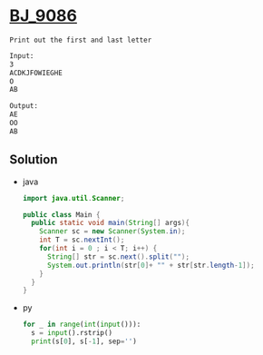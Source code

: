 # [BJ_9086](https://acmicpc.net/problem/9086)

```en
Print out the first and last letter
```

```txt
Input:
3
ACDKJFOWIEGHE
O
AB

Output:
AE
OO
AB
```

## Solution

* java

  ```java
  import java.util.Scanner;

  public class Main {
    public static void main(String[] args){
      Scanner sc = new Scanner(System.in);
      int T = sc.nextInt();
      for(int i = 0 ; i < T; i++) {
        String[] str = sc.next().split("");
        System.out.println(str[0]+ "" + str[str.length-1]);
      }
    }
  }
  ```

* py

  ```py
  for _ in range(int(input())):
    s = input().rstrip()
    print(s[0], s[-1], sep='')
  ```
